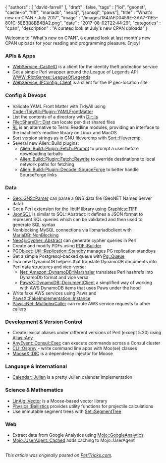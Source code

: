 {
   "authors" : [
      "david-farrell"
   ],
   "draft" : false,
   "tags" : ["lol", "geonet", "castle-io", "tiff", "mariadb", "neo4j", "jsonsql", "paws"],
   "title" : "What's new on CPAN - July 2017",
   "image" : "/images/184/AFD0459E-3AA7-11E5-801C-5EB3B8BB4BA2.png",
   "date" : "2017-08-02T22:44:29",
   "categories" : "cpan",
   "description" : "A curated look at July's new CPAN uploads"
}


Welcome to "What's new on CPAN", a curated look at last month's new CPAN uploads for your reading and programming pleasure. Enjoy!

### APIs & Apps
* [WebService::CastleIO](https://metacpan.org/pod/WebService::CastleIO) is a client for the identity theft protection service
*  Get a simple Perl wrapper around the League of Legends API [WWW::RiotGames::LeagueOfLegends](https://metacpan.org/pod/WWW::RiotGames::LeagueOfLegends)
* [WebService::IFConfig::Client](https://metacpan.org/pod/WebService::IFConfig::Client) is a client for the IP geo-location site


### Config & Devops
* Validate YAML Front Matter with TidyAll using [Code::TidyAll::Plugin::YAMLFrontMatter](https://metacpan.org/pod/Code::TidyAll::Plugin::YAMLFrontMatter)
* List the contents of a directory with [Dir::ls](https://metacpan.org/pod/Dir::ls)
* [File::ShareDir::Dist](https://metacpan.org/pod/File::ShareDir::Dist) can locate per-dist shared files
* [RL](https://metacpan.org/pod/RL) is an alternative to Term::Readline modules, providing an interface to the machine's readline library on Linux and MacOS
* Sort version strings as in GNU filevercmp with [Sort::filevercmp](https://metacpan.org/pod/Sort::filevercmp)
* Several new Alien::Build plugins:
  * [Alien::Build::Plugin::Fetch::Prompt](https://metacpan.org/pod/Alien::Build::Plugin::Fetch::Prompt) to prompt a user before downloading tarballs
  * [Alien::Build::Plugin::Fetch::Rewrite](https://metacpan.org/pod/Alien::Build::Plugin::Fetch::Rewrite) to override destinations to local network paths for fetching
  * [Alien::Build::Plugin::Decode::SourceForge](https://metacpan.org/pod/Alien::Build::Plugin::Decode::SourceForge) to better handle SourceForge links


### Data
* [Geo::GNS::Parser](https://metacpan.org/pod/Geo::GNS::Parser) can parse a GNS data file (GeoNET Names Server data)
* Get a Perl extension for the libtiff library using [Graphics::TIFF](https://metacpan.org/pod/Graphics::TIFF)
* [JsonSQL](https://metacpan.org/pod/JsonSQL) is similar to SQL::Abstract: it defines a JSON format to represent SQL queries which can be validated and then used to generate SQL syntax
* Nonblocking MySQL connections via libmariadbclient with [MariaDB::NonBlocking](https://metacpan.org/pod/MariaDB::NonBlocking)
* [Neo4j::Cypher::Abstract](https://metacpan.org/pod/Neo4j::Cypher::Abstract) can generate cypher queries in Perl
* Create and modify PDFs using [PDF::Builder](https://metacpan.org/pod/PDF::Builder)
* [PGObject::Util::Replication::Standby](https://metacpan.org/pod/PGObject::Util::Replication::Standby) manages PG replication standbys
* Get a simple Postgresql-backed queue with [Pg::Queue](https://metacpan.org/pod/Pg::Queue)
* Two new DynamoDB helpers that translate DynamoDB documents into Perl data structures and vice-versa:
  * [Net::Amazon::DynamoDB::Marshaler](https://metacpan.org/pod/Net::Amazon::DynamoDB::Marshaler) translates Perl hashrefs into DynamoDb format and vice versa
  * [PawsX::DynamoDB::DocumentClient](https://metacpan.org/pod/PawsX::DynamoDB::DocumentClient) a simplified way of working with AWS DynamoDB items that uses Paws under the hood
*  Write fake AWS services using Paws and [PawsX::FakeImplementation::Instance](https://metacpan.org/pod/PawsX::FakeImplementation::Instance)
* [Paws::Net::MultiplexCaller](https://metacpan.org/pod/Paws::Net::MultiplexCaller) can route AWS service requests to other callers


### Development & Version Control
* Create lexical aliases under different versions of Perl (except 5.20) using [Alias::Any](https://metacpan.org/pod/Alias::Any)
* [AnyEvent::Consul::Exec](https://metacpan.org/pod/AnyEvent::Consul::Exec) can execute commands across a Consul cluster
* [CLI::Osprey](https://metacpan.org/pod/CLI::Osprey) - write command line apps with Moo(se) classes
* [MooseX::DIC](https://metacpan.org/pod/MooseX::DIC) is a dependency injector for Moose


### Language & International
* [Calendar::Julian](https://metacpan.org/pod/Calendar::Julian) is a pretty Julian calendar implementation


### Science & Mathematics
* [LinAlg::Vector](https://metacpan.org/pod/LinAlg::Vector) is a Moose-based vector library
* [Physics::Ballistics](https://metacpan.org/pod/Physics::Ballistics) provides utility functions for projectile calculations
* Use immutable segment trees with [Set::SegmentTree](https://metacpan.org/pod/Set::SegmentTree)


### Web
* Extract data from Google Analytics using [Mojo::GoogleAnalytics](https://metacpan.org/pod/Mojo::GoogleAnalytics)
* [Mojo::UserAgent::Cached](https://metacpan.org/pod/Mojo::UserAgent::Cached) adds caching to Mojo::UserAgent



\
*This article was originally posted on [PerlTricks.com](http://perltricks.com).*
